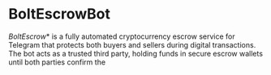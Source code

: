 # BoltEscrowBot
*BoltEscrow** is a fully automated cryptocurrency escrow service for Telegram that protects both buyers and sellers during digital transactions. The bot acts as a trusted third party, holding funds in secure escrow wallets until both parties confirm the 
